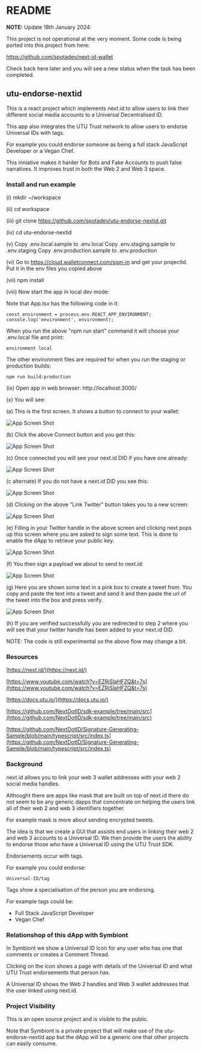 # README

**NOTE:** Update 18th January 2024:

This project is not operational at the very moment. Some code is being ported into this project from here:

https://github.com/spotadev/next-id-wallet

Check back here later and you will see a new status when the task has been completed.


## utu-endorse-nextid

This is a react project which implements next.id to allow users to link their different social 
media accounts to a Universal Decentralised ID.

This app also integrates the UTU Trust network to allow users to endorse Universal IDs with tags.

For example you could endorse someone as being a full stack JavaScript Developer or a Vegan Chef.

This inniative makes it harder for Bots and Fake Accounts to push false narratives.  It improves 
trust in both the Web 2 and Web 3 space.


### Install and run example

(i) mkdir ~/workspace

(ii) cd workspace

(iii) git clone https://github.com/spotadev/utu-endorse-nextid.git

(iv) cd utu-endorse-nextid

(v) Copy .env.local.sample to .env.local
    Copy .env.staging.sample to .env.staging
    Copy .env.production.sample to .env.production

(vi) Go to https://cloud.walletconnect.com/sign-in and get your projectId.  Put it in the env files you copied above

(vii) npm install

(viii) Now start the app in local dev mode:

  Note that App.tsx has the following code in it:

    const environment = process.env.REACT_APP_ENVIRONMENT;
    console.log('environment', environment);

  When you run the above "npm run start" command it will choose your .env.local file and print:

    environment local

  The other environment files are required for when you run the staging or production builds:

    npm run build:production

(ix) Open app in web browser:  http://localhost:3000/

(x) You will see:

(a) This is the first screen.  It shows a button to connect to your wallet: 

![App Screen Shot](docimages/step_1.png)  

(b) Click the above Connect button and you get this:

![App Screen Shot](docimages/step_2.png)  

(c) Once connected you will see your next.id DID if you have one already:

![App Screen Shot](docimages/step_3a.png)  

(c alternate) If you do not have a next.id DID you see this:

![App Screen Shot](docimages/step_3b.png)  

(d) Clicking on the above "Link Twitter" button takes you to a new screen:

![App Screen Shot](docimages/step_4.png)  

(e) Filling in your Twitter handle in the above screen and clicking next pops up this screen where you are asked to sign some text.  This is done to enable the dApp to retrieve your public key.

![App Screen Shot](docimages/step_5.png)  

(f) You then sign a payload we about to send to next.id:

![App Screen Shot](docimages/step_6.png)  

(g) Here you are shown some text in a pink box to create a tweet from.  You copy and paste the text into a tweet and send it and then paste the url of the tweet into the box and press verify.

![App Screen Shot](docimages/step_7.png)  

(h) If you are verified successfully you are redirected to step 2 where you will see that your twitter handle has been added to your next.id DID.

NOTE: The code is still experimental so the above flow may change a bit.

 ### Resources

  [https://next.id/](https://next.id/)

  [https://www.youtube.com/watch?v=EZRjSlaHFZQ&t=7s](https://www.youtube.com/watch?v=EZRjSlaHFZQ&t=7s)

  [https://docs.utu.io/](https://docs.utu.io/)

  [https://github.com/NextDotID/sdk-example/tree/main/src](https://github.com/NextDotID/sdk-example/tree/main/src)

  [https://github.com/NextDotID/Signature-Generating-Sample/blob/main/typescript/src/index.ts](https://github.com/NextDotID/Signature-Generating-Sample/blob/main/typescript/src/index.ts)


### Background

next.id allows you to link your web 3 wallet addresses with your web 2 social media handles.

Althought there are apps like mask that are built on top of next.id there do not seem to be any
generic dapps that concentrate on helping the users link all of their web 2 and web 3 identifiers
together.

For example mask is more about sending encrypted tweets.

The idea is that we create a GUI that assists end users in linking their web 2 and web 3 accounts 
to a Universal ID.  We then provide the users the ability to endorse those who have a Universal 
ID using the UTU Trust SDK.

Endorsements occur with tags.

For example you could endorse:

    Universal-ID/tag

Tags show a specialisation of the person you are endorsing.

For example tags could be:

* Full Stack JavaScript Developer
* Vegan Chef


### Relationshop of this dApp with Symbiont

In Symbiont we show a Universal ID Icon for any user who has one that comments or creates a 
Comment Thread.

Clicking on the icon shows a page with details of the Universal ID and what UTU Trust endorsements 
that person has.

A Universal ID shows the Web 2 handles and Web 3 wallet addresses that the user linked using 
next.id.


### Project Visibility

This is an open source project and is visible to the public.  

Note that Symbiont is a private project that will make use of the utu-endorse-nextid app but the 
dApp will be a generic one that other projects can easily consume.